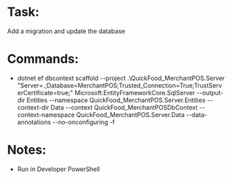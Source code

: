﻿# Task:
Add a migration and update the database

# Commands:
- dotnet ef dbcontext scaffold --project .\QuickFood_MerchantPOS.Server "Server=.;Database=MerchantPOS;Trusted_Connection=True;TrustServerCertificate=true;" Microsoft.EntityFrameworkCore.SqlServer --output-dir Entities --namespace QuickFood_MerchantPOS.Server.Entities --context-dir Data --context QuickFood_MerchantPOSDbContext --context-namespace QuickFood_MerchantPOS.Server.Data --data-annotations --no-onconfiguring -f 

# Notes:
- Run in Developer PowerShell